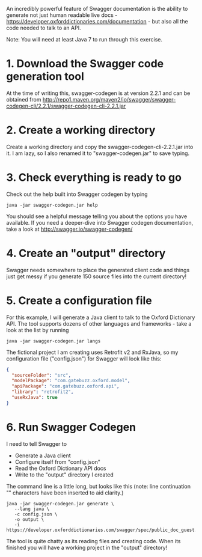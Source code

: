 An incredibly powerful feature of Swagger documentation is the ability to generate not just human readable live docs - https://developer.oxforddictionaries.com/documentation - but also all the code needed to talk to an API.

Note: You will need at least Java 7 to run through this exercise.

# 1. Download the Swagger code generation tool

At the time of writing this, swagger-codegen is at version 2.2.1 and can be obtained from http://repo1.maven.org/maven2/io/swagger/swagger-codegen-cli/2.2.1/swagger-codegen-cli-2.2.1.jar

# 2. Create a working directory

Create a working directory and copy the swagger-codegen-cli-2.2.1.jar into it.  I am lazy, so I also renamed it to "swagger-codegen.jar" to save typing.

# 3. Check everything is ready to go

Check out the help built into Swagger codegen by typing

```
java -jar swagger-codegen.jar help
```

You should see a helpful message telling you about the options you have available.  If you need a deeper-dive into Swagger codegen documentation, take a look at http://swagger.io/swagger-codegen/

# 4. Create an "output" directory

Swagger needs somewhere to place the generated client code and things just get messy if you generate 150 source files into the current directory!  

# 5. Create a configuration file

For this example, I will generate a Java client to talk to the Oxford Dictionary API.  The tool supports dozens of other languages and frameworks - take a look at the list by running

```
java -jar swagger-codegen.jar langs
```

The fictional project I am creating uses Retrofit v2 and RxJava, so my configuration file ("config.json") for Swagger will look like this:

```json
{
  "sourceFolder": "src",
  "modelPackage": "com.gatebuzz.oxford.model",
  "apiPackage": "com.gatebuzz.oxford.api",
  "library": "retrofit2",
  "useRxJava": true
}
```

# 6. Run Swagger Codegen

I need to tell Swagger to
* Generate a Java client
* Configure itself from "config.json"
* Read the Oxford Dictionary API docs
* Write to the "output" directory I created

The command line is a little long, but looks like this (note: line continuation "\" characters have been inserted to aid clarity.)

```
java -jar swagger-codegen.jar generate \
   --lang java \
   -c config.json \
   -o output \
   -i https://developer.oxforddictionaries.com/swagger/spec/public_doc_guest.json
```

The tool is quite chatty as its reading files and creating code.  When its finished you will have a working project in the "output" directory!
